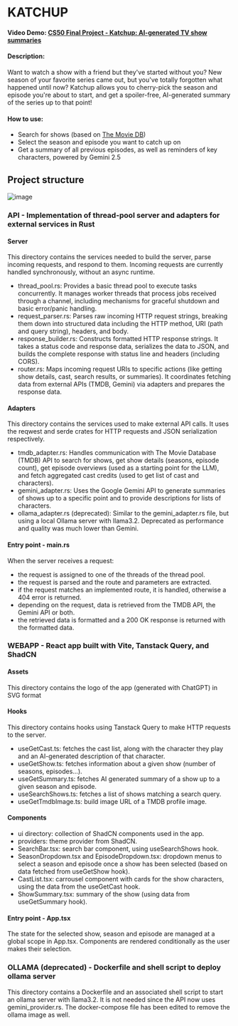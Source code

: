 # KATCHUP
#### Video Demo:  [CS50 Final Project - Katchup: AI-generated TV show summaries](https://youtu.be/W4jk1Zvu-Bc)
#### Description:
Want to watch a show with a friend but they've started without you? New season of your favorite series came out, but you've totally forgotten what happened until now?
Katchup allows you to cherry-pick the season and episode you're about to start, and get a spoiler-free, AI-generated summary of the series up to that point!

#### How to use:
- Search for shows (based on [The Movie DB](https://www.themoviedb.org/))
- Select the season and episode you want to catch up on
- Get a summary of all previous episodes, as well as reminders of key characters, powered by Gemini 2.5

## Project structure

![image](https://github.com/user-attachments/assets/c0088906-2d47-4c01-a569-761c7e5feef6)

### API - Implementation of thread-pool server and adapters for external services in Rust
#### Server
This directory contains the services needed to build the server, parse incoming requests, and respond to them. Incoming requests are currently handled synchronously, without an async runtime.
- thread_pool.rs: Provides a basic thread pool to execute tasks concurrently. It manages worker threads that process jobs received through a channel, including mechanisms for graceful shutdown and basic error/panic handling.
- request_parser.rs: Parses raw incoming HTTP request strings, breaking them down into structured data including the HTTP method, URI (path and query string), headers, and body.
- response_builder.rs: Constructs formatted HTTP response strings. It takes a status code and response data, serializes the data to JSON, and builds the complete response with status line and headers (including CORS).
- router.rs: Maps incoming request URIs to specific actions (like getting show details, cast, search results, or summaries). It coordinates fetching data from external APIs (TMDB, Gemini) via adapters and prepares the response data.

#### Adapters
This directory contains the services used to make external API calls. It uses the reqwest and serde crates for HTTP requests and JSON serialization respectively.
- tmdb_adapter.rs: Handles communication with The Movie Database (TMDB) API to search for shows, get show details (seasons, episode count), get episode overviews (used as a starting point for the LLM), and fetch aggregated cast credits (used to get list of cast and characters).
- gemini_adapter.rs: Uses the Google Gemini API to generate summaries of shows up to a specific point and to provide descriptions for lists of characters.
- ollama_adapter.rs (deprecated): Similar to the gemini_adapter.rs file, but using a local Ollama server with llama3.2. Deprecated as performance and quality was much lower than Gemini.

#### Entry point - main.rs
When the server receives a request:
- the request is assigned to one of the threads of the thread pool.
- the request is parsed and the route and parameters are extracted.
- if the request matches an implemented route, it is handled, otherwise a 404 error is returned.
- depending on the request, data is retrieved from the TMDB API, the Gemini API or both.
- the retrieved data is formatted and a 200 OK response is returned with the formatted data.

### WEBAPP - React app built with Vite, Tanstack Query, and ShadCN
#### Assets
This directory contains the logo of the app (generated with ChatGPT) in SVG format

#### Hooks
This directory contains hooks using Tanstack Query to make HTTP requests to the server.
- useGetCast.ts: fetches the cast list, along with the character they play and an AI-generated description of that character.
- useGetShow.ts: fetches information about a given show (number of seasons, episodes...).
- useGetSummary.ts: fetches AI generated summary of a show up to a given season and episode.
- useSearchShows.ts: fetches a list of shows matching a search query.
- useGetTmdbImage.ts: build image URL of a TMDB profile image.

#### Components
- ui directory: collection of ShadCN components used in the app.
- providers: theme provider from ShadCN.
- SearchBar.tsx: search bar component, using useSearchShows hook.
- SeasonDropdown.tsx and EpisodeDropdown.tsx: dropdown menus to select a season and episode once a show has been selected (based on data fetched from useGetShow hook).
- CastList.tsx: carrousel component with cards for the show characters, using the data from the useGetCast hook.
- ShowSummary.tsx: summary of the show (using data from useGetSummary hook).

#### Entry point - App.tsx
The state for the selected show, season and episode are managed at a global scope in App.tsx.
Components are rendered conditionally as the user makes their selection.


### OLLAMA (deprecated) - Dockerfile and shell script to deploy ollama server
This directory contains a Dockerfile and an associated shell script to start an ollama server with llama3.2. It is not needed since the API now uses gemini_provider.rs.
The docker-compose file has been edited to remove the ollama image as well.
